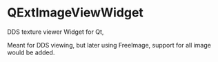 # QExtImageViewWidget
DDS texture viewer Widget for Qt,

Meant for DDS viewing, but later using FreeImage, support for all image would be added.
